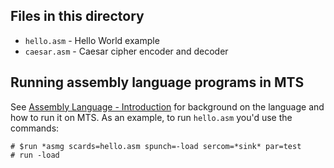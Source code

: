 ## Files in this directory

* `hello.asm` - Hello World example
* `caesar.asm` - Caesar cipher encoder and decoder

## Running assembly language programs in MTS

See [Assembly Language - Introduction](http://try-mts.com/assembly-introduction/) for background on the language and how to run it on MTS. As an example, to run `hello.asm` you'd use the commands:

```
# $run *asmg scards=hello.asm spunch=-load sercom=*sink* par=test
# run -load
```

